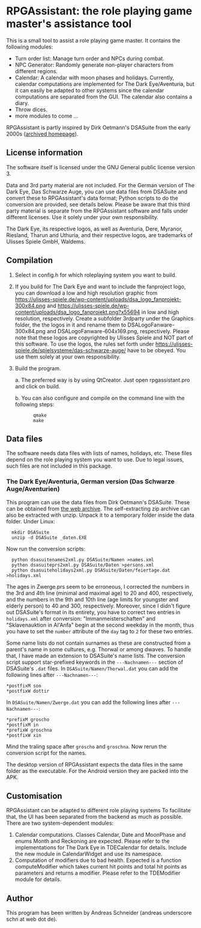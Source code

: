 # RPGAssistant: the role playing game master's assistance tool

This is a small tool to assist a role playing game master. It contains the following modules:

* Turn order list: Manage turn order and NPCs during combat.
* NPC Generator: Randomly generate non-player characters from different regions.
* Calendar: A calendar with moon phases and holidays. Currently, calendar computations are implemented for The Dark Eye/Aventuria, but it can easily be adapted to other systems since the calendar computations are separated from the GUI. The calendar also contains a diary.
* Throw dices.
* more modules to come ...

RPGAssistant is partly inspired by Dirk Oetmann's DSASuite from the early 2000s ([archived homepage](https://web.archive.org/web/20010307023059/http://www.dirkoz.de/dsa/tools/index.htm)).


## License information

The software itself is licensed under the GNU General public license version 3.

Data and 3rd party material are not included. For the German version of The Dark Eye, Das Schwarze Auge, you can use data files from DSASuite and convert these to RPGAssistant's data format; Python scripts to do the conversion are provided, see details below. Please be aware that this third party material is separate from the RPGAssistant software and falls under different licenses. Use it solely under your own responsibility.

The Dark Eye, its respective logos, as well as Aventuria, Dere, Myranor, Riesland, Tharun and Uthuria, and their respective logos, are trademarks of Ulisses Spiele GmbH, Waldems.


## Compilation

1. Select in config.h for which roleplaying system you want to build.

2. If you build for The Dark Eye and want to include the fanproject logo, you can download a low and high resolution graphic from https://ulisses-spiele.de/wp-content/uploads/dsa_logo_fanprojekt-300x84.png and https://ulisses-spiele.de/wp-content/uploads/dsa_logo_fanprojekt.png?x55694 in low and high resolution, respectively. Create a subfolder 3rdparty under the Graphics folder, the the logos in it and rename them to DSALogoFanware-300x84.png and DSALogoFanware-604x169.png, respectively. Please note that these logos are copyrighted by Ulisses Spiele and NOT part of this software. To use the logos, the rules set forth under https://ulisses-spiele.de/spielsysteme/das-schwarze-auge/ have to be obeyed. You use them solely at your own responsibility.

3. Build the program.

      a. The preferred way is by using QtCreator. Just open rpgassistant.pro and click on build.

      b. You can also configure and compile on the command line with the following steps:

```
          qmake
          make
```

## Data files

The software needs data files with lists of names, holidays, etc. These files depend on the role playing system you want to use. Due to legal issues, such files are not included in this package.

### The Dark Eye/Aventuria, German version (Das Schwarze Auge/Aventurien)

This program can use the data files from Dirk Oetmann's DSASuite. These can be obtained from [the web archive](https://web.archive.org/web/20010419203408/http://www.dirkoz.de/dsa/tools/bin/_daten.EXE). The self-extracting zip archive can also be extracted with unzip. Unpack it to a temporary folder inside the data folder. Under Linux:
```
  mkdir DSASuite
  unzip -d DSASuite _daten.EXE
```
Now run the conversion scripts:
```
  python dsasuitenames2xml.py DSASuite/Namen >names.xml
  python dsasuiteprs2xml.py DSASuite/Daten >persons.xml
  python dsasuiteholidays2xml.py DSASuite/Daten/feiertage.dat >holidays.xml
```
The ages in Zwerge.prs seem to be erroneous, I corrected the numbers in the 3rd and 4th line (minimal and maximal age) to 20 and 400, respectively, and the numbers in the 9th and 10th line (age limits for youngster and elderly person) to 40 and 300, respectively. Moreover, since I didn't figure out DSASuite's format in its entirety, you have to correct two entries in `holidays.xml` after conversion: "Immanmeisterschaften" and "Sklavenauktion in Al'Anfa" begin at the second weekday in the month, thus you have to set the `number` attribute of the `day` tag to `2` for these two entries.

Some name lists do not contain surnames as these are constructed from a parent's name in some cultures, e.g. Thorwal or among dwaves. To handle that, I have made an extension to DSASuite's name lists. The conversion script support star-prefixed keywords in the `---Nachnamen---` section of DSASuite's `.dat` files. In `DSASuite/Namen/Thorwal.dat` you can add the following lines after `---Nachnamen---`:
```
*postfixM son
*postfixW dottir
```
In `DSASuite/Namen/Zwerge.dat` you can add the following lines after `---Nachnamen---`:
```
*prefixM groscho 
*postfixM in
*prefixW groschna 
*postfixW xin
```
Mind the traling space after `groscho` and `groschna`. Now rerun the conversion script for the names.

The desktop version of RPGAssistant expects the data files in the same folder as the executable. For the Android version they are packed into the APK.


## Customisation

RPGAssistant can be adapted to different role playing systems To facilitate that, the UI has been separated from the backend as much as possible. There are two system-dependent modules:
1. Calendar computations. Classes Calendar, Date and MoonPhase and enums Month and Reckoning are expected. Please refer to the implementations for The Dark Eye in TDECalendar for details. Include the new module in CalendarWidget and use its namespace.
2. Computation of modifiers due to bad health. Expected is a function computeModifier which takes current hit points and total hit points as parameters and returns a modifier. Please refer to the TDEModifier module for details.


## Author

This program has been written by Andreas Schneider (andreas underscore schn at web dot de).
